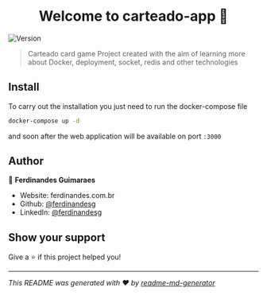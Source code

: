 <h1 align="center">Welcome to carteado-app 👋</h1>
<p>
  <img alt="Version" src="https://img.shields.io/badge/version-1.0-blue.svg?cacheSeconds=2592000" />
</p>

> Carteado card game
Project created with the aim of learning more about Docker, deployment, socket, redis and other technologies
## Install
To carry out the installation you just need to run the docker-compose file
```sh
docker-compose up -d
```

and soon after the web application will be available on port `:3000` 

## Author

👤 **Ferdinandes Guimaraes**

* Website: ferdinandes.com.br
* Github: [@ferdinandesg](https://github.com/ferdinandesg)
* LinkedIn: [@ferdinandesg](https://linkedin.com/in/ferdinandesg)

## Show your support

Give a ⭐️ if this project helped you!

***
_This README was generated with ❤️ by [readme-md-generator](https://github.com/kefranabg/readme-md-generator)_